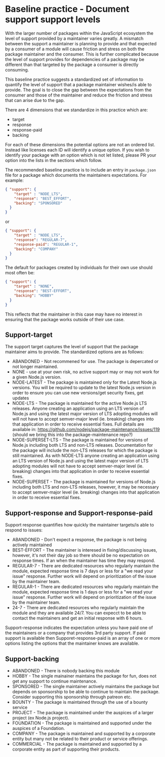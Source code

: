 # Baseline practice - Document support support levels

With the larger number of packages within the JavaScript ecosystem the level of
support provided by a maintainer varies greatly.  A mismatch between the
support a maintainer is planning to provide and that expected by a consumer of
a module will cause friction and stress on both the package maintainer and
the consumer. This is further complicated because the level of support
provides for dependencies of a package may be different than that
targeted by the package a consumer is directly consuming.

This baseline practice suggests a standardized set of information to
quantify the level of support that a package maintainer wishes/is able to
provide. The goal is to close the gap between the expectations from the
consumer and those of the maintainer and reduce the friction and stress
that can arise due to the gap.

There are 4 dimensions that we standardize in this practice which are:  

* target
* response
* response-paid
* backing

For each of these dimensions the potential options are not an ordered list.
Instead like licenses each ID will identify a unique option. If you wish to
identify your package with an option which is not let listed, please PR your
option into the lists in the sections which follow.

The recommended baseline practice is to include an entry in `package.json`
file for a package which documents the maintainers expectations. For example:

```json
{ "support": {
    "target" : "NODE_LTS",
    "response": "BEST_EFFORT",
    "backing": "SPONSORED"
  }
}
```

or

```json
{ "support": {
    "target" : "NODE_LTS",
    "response": "REGULAR-7",
    "response-paid": "REGULAR-1",
    "backing": "COMPANY"
  }
}
```

The default for packages created by individuals for their own use should most often be:

```json
{ "support": {
    "target" : "NONE",
    "response": "BEST-EFFORT",
    "backing": "HOBBY"
  }
}
```

This reflects that the maintainer in this case may have no interest in ensuring that the package works
outside of their use case.

## Support-target

The support target captures the level of support that the package maintainer
aims to provide.  The standardized options are as follows:

* ABANDONED - Not recommened for use. The package is depercated or not longer maintained.
* NONE - use at your own risk, no active support may or may not work for a given Node.js version.
* NODE-LATEST - The package is maintained only for the Latest Node.js versions. You will be required to update
  to the latest Node.js version in order to ensure you can use new versions/get security fixes, get updates
* NODE-LTS - The package is maintained for the active Node.js LTS releases. Anyone creating an application
  using an LTS version of Node.js and using the latest major version of LTS adopting modules will will not
  have to accept semver-major level (ie. breaking) changes into that application in order to receive essential fixes.
  Full details are available in: https://github.com/nodejs/package-maintenance/issues/119
  (should we bring this into the package-maintenance repo?)
* NODE-SUPERSET-LTS - The package is maintained for versions of Node.js including both LTS and non-LTS releases. Documentation
  for the package will include the non-LTS releases for which the package is still maintained. As with NODE-LTS 
  anyone creating an application using an LTS version of Node.js and using the latest major version of LTS
  adopting modules will not have to accept semver-major level (ie. breaking) changes into that
  application in order to receive essential fixes.
* NODE-SUPERSET - The package is maintained for versions of Node.js including both LTS and non-LTS releases, however, it
  may be necessary to accept semver-major level (ie. breaking) changes into that application in order to receive essential fixes.
  
## Support-response and Support-response-paid

Support response quantifies how quickly the maintainer targets/is able to respond to issues:

* ABANDONED - Don't expect a response, the package is not being actively maintained
* BEST-EFFORT - The maintainer is interesed in fixing/discussing issues, however, it's not their day job so there should be 
  no expectation on response times. If an when the maintainer has time they may respond.
* REGULAR-7 - There are dedicated resources who regularly maintain the module, expected response time is 7 days or less for
  a "we read your issue" response. Further work will depend on prioritization of the issue by the maintainer team.
* REGULAR-1 - There are dedicated resources who regularly maintain the module, expected response time is 1 days or less for
  a "we read your issue" response. Further work will depend on prioritization of the issue by the maintainer team.
* 24-7 - There are dedicated resources who regularly maintain the module and they are available 24/7. You can expecct to 
  be able to contact the maintainers and get an initial response with 6 hours.
   
 Support-response indicates the expectation unless you have paid one of the maintainers or a company that provides
 3rd party support. If paid support is available then Supporet-response-paid is an array of one or more options listing the
 options that the maintainer knows are available.
 
 ## Support-backing
 
 * ABANDONED - There is nobody backing this module
 * HOBBY - The single mainainer maintains the package for fun, does not get any support to continue maintenance.
 * SPONSORED - The single maintainer actively maintains the package but depends on sponsorship to be able to continue to
   maintain the package. Consider supporting this sponsorship through patreon etc.
 * BOUNTY - The package is maintained through the use of a bounty service
 * PROJECT - The package is maintained under the auspices of a larger project (ex Node.js project).
 * FOUNDATION - The package is maintained and supported under the auspices of a Foundation.
 * COMPANY - The package is maintained and supported by a corporate entity but many not be related
   to their product or service offerings.
 * COMMERCIAL - The package is maintained and supported by a corporate entity as part of supporting their products.
